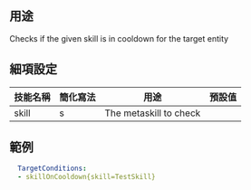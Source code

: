 ## 用途
Checks if the given skill is in cooldown for the target entity


## 細項設定

| 技能名稱 | 簡化寫法| 用途 | 預設值 |
|-----------|-----------|----------------------------------------------------------------------|---------|
| skill | s | The metaskill to check  | |


## 範例
```yaml
  TargetConditions:
  - skillOnCooldown{skill=TestSkill}
```